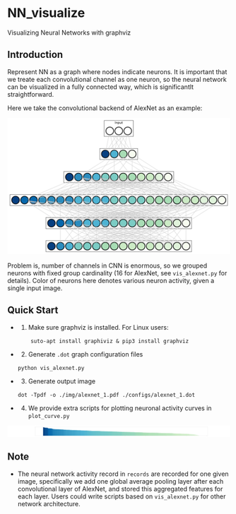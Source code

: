 # NN_visualize
Visualizing Neural Networks with graphviz

## Introduction

Represent NN as a graph where nodes indicate neurons. It is important that we treate each convolutional channel as one neuron, so the neural network can be visualized in a fully connected way, which is significantlt straightforward.

Here we take the convolutional backend of AlexNet as an example:

![alexnet](./img/alexnet_5.png)

Problem is, number of channels in CNN is enormous, so we grouped neurons with fixed group cardinality (16 for AlexNet, see `vis_alexnet.py` for details). Color of neurons here denotes various neuron activity, given a single input image.

## Quick Start

- 1. Make sure graphviz is installed. For Linux users:

    ```
        suto-apt install graphiviz & pip3 install graphviz
    ```

- 2. Generate `.dot` graph configuration files

    ```
    python vis_alexnet.py
    ```

- 3. Generate output image

    ```
    dot -Tpdf -o ./img/alexnet_1.pdf ./configs/alexnet_1.dot
    ```

- 4. We provide extra scripts for plotting neuronal activity curves in `plot_curve.py`

![alexnet](./img/curve_color_bar_1.png)


## Note

- The neural network activity record in `records` are recorded for one given image, specifically we add one global average pooling layer after each convolutional layer of AlexNet, and stored this aggregated features for each layer. Users could write scripts based on `vis_alexnet.py` for other network architecture.